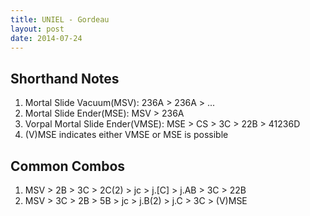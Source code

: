 ```yaml
---
title: UNIEL - Gordeau
layout: post
date: 2014-07-24
---
```


Shorthand Notes
---------------

1. Mortal Slide Vacuum(MSV): 236A > 236A > ...
2. Mortal Slide Ender(MSE): MSV > 236A
3. Vorpal Mortal Slide Ender(VMSE): MSE > CS > 3C > 22B > 41236D
4. (V)MSE indicates either VMSE or MSE is possible

Common Combos
-------------

1. MSV > 2B > 3C > 2C(2) > jc > j.[C] > j.AB > 3C > 22B
2. MSV > 3C > 2B > 5B > jc > j.B(2) > j.C > 3C > (V)MSE